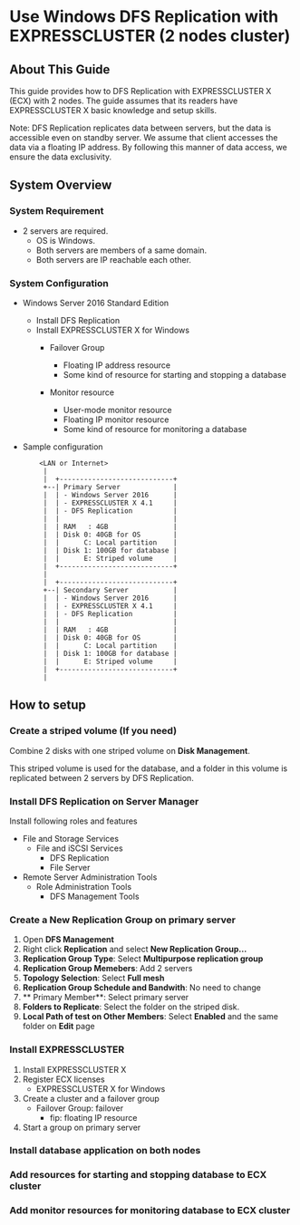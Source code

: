 # Use Windows DFS Replication with EXPRESSCLUSTER (2 nodes cluster)

## About This Guide

This guide provides how to DFS Replication with EXPRESSCLUSTER X (ECX) with 2 nodes. The guide assumes that its readers have EXPRESSCLUSTER X basic knowledge and setup skills.

Note: DFS Replication replicates data between servers, but the data is accessible even on standby server. We assume that client accesses the data via a floating IP address. By following this manner of data access, we ensure the data exclusivity.

## System Overview

### System Requirement

- 2 servers are required.
    - OS is Windows.
    - Both servers are members of a same domain.
    - Both servers are IP reachable each other.

### System Configuration

- Windows Server 2016 Standard Edition
    - Install DFS Replication
    - Install EXPRESSCLUSTER X for Windows
        - Failover Group
            - Floating IP address resource
            - Some kind of resource for starting and stopping a database

        - Monitor resource
            - User-mode monitor resource
            - Floating IP monitor resource
            - Some kind of resource for monitoring a database

- Sample configuration
    ```
		<LAN or Internet>
		 |
		 |  +----------------------------+
		 +--| Primary Server             |
		 |  | - Windows Server 2016      |
		 |  | - EXPRESSCLUSTER X 4.1     |
         |  | - DFS Replication          |
		 |  |                            |
		 |  | RAM   : 4GB                |
		 |  | Disk 0: 40GB for OS        |
		 |  |      C: Local partition    |
		 |  | Disk 1: 100GB for database |
		 |  |      E: Striped volume     |
		 |  +----------------------------+
		 |
		 |  +----------------------------+
		 +--| Secondary Server           |
		 |  | - Windows Server 2016      |
		 |  | - EXPRESSCLUSTER X 4.1     |
         |  | - DFS Replication          |         
		 |  |                            |
		 |  | RAM   : 4GB                |
		 |  | Disk 0: 40GB for OS        |
		 |  |      C: Local partition    |
		 |  | Disk 1: 100GB for database |
		 |  |      E: Striped volume     |
		 |  +----------------------------+
		 |
    ```

## How to setup

### Create a striped volume (If you need)

Combine 2 disks with one striped volume on **Disk Management**.

This striped volume is used for the database, and a folder in this volume is replicated between 2 servers by DFS Replication.

### Install DFS Replication on Server Manager

Install following roles and features

- File and Storage Services
	- File and iSCSI Services
		- DFS Replication
		- File Server
- Remote Server Administration Tools
	- Role Administration Tools
	    - DFS Management Tools
			
			
### Create a New Replication Group on primary server

1. Open **DFS Management**
2. Right click **Replication** and select **New Replication Group...**
3. **Replication Group Type**: Select **Multipurpose replication group**
4. **Replication Group Memebers**: Add 2 servers
5. **Topology Selection**: Select **Full mesh**
6. **Replication Group Schedule and Bandwith**: No need to change
7. ** Primary Member**: Select primary server
8. **Folders to Replicate**: Select the folder on the striped disk.
9. **Local Path of test on Other Members**: Select **Enabled** and the same folder on **Edit** page
	
### Install EXPRESSCLUSTER

1. Install EXPRESSCLUSTER X
2. Register ECX licenses
    - EXPRESSCLUSTER X for Windows
3. Create a cluster and a failover group
    - Failover Group: failover
        - fip: floating IP resource
4. Start a group on primary server

### Install database application on both nodes

### Add resources for starting and stopping database to ECX cluster

### Add monitor resources for monitoring database to ECX cluster

